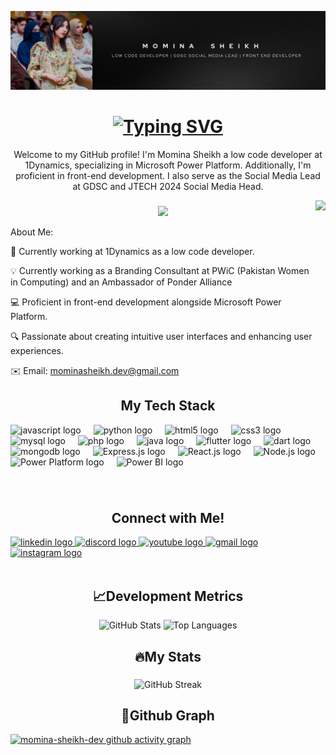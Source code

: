 ![logo](https://github.com/momina-sheikh-dev/momina-sheikh-dev/blob/main/Cover.png)
<h1 align="center">
    <a href="https://git.io/typing-svg"><img src="https://readme-typing-svg.herokuapp.com?font=Fira+Code&pause=1000&color=00FF00&center=do%C4%9Fru&vCenter=do%C4%9Fru&repeat=do%C4%9Fru&width=800&height=35&lines=Hey,+It's+Momina+Sheikh.+A+Microsoft+Power+Platform+Developer+%26+A+Software+Engineer!" alt="Typing SVG" /></a>
</h1>

<p align='center'>
Welcome to my GitHub profile! I'm Momina Sheikh a low code developer at 1Dynamics, specializing in Microsoft Power Platform. Additionally, I'm proficient in front-end development. I also serve as the Social Media Lead at GDSC and JTECH 2024 Social Media Head.

</p>

<img align="right" height="170" src="https://camo.githubusercontent.com/57fb8b8f8764e93b53aa0a48831a262f11677aa2f1338354cb4e74c9aa189ea3/68747470733a2f2f632e74656e6f722e636f6d2f5f444f426a6e4773705941414141414d2f636f64652d636f64696e672e676966"  />

###

<div align="center">
  <img height="120" src="https://raw.githubusercontent.com/Sutil/Sutil/2b2fad3bf54522bb30c8c170591fc68ff51b69e6/github-contribution-grid-snake2.svg"  />
</div>

About Me:

💼 Currently working at 1Dynamics as a low code developer.

💡  Currently working as a Branding Consultant at PWiC (Pakistan Women in Computing) and an Ambassador of Ponder Alliance 

💻 Proficient in front-end development alongside Microsoft Power Platform.

🔍 Passionate about creating intuitive user interfaces and enhancing user experiences.




✉️ Email: mominasheikh.dev@gmail.com


###

<h2 align="center">My Tech Stack</h2>

<div align="left">
  <img src="https://cdn.jsdelivr.net/gh/devicons/devicon/icons/javascript/javascript-original.svg" height="40" alt="javascript logo"  />
  <img width="12" />
  <img src="https://cdn.jsdelivr.net/gh/devicons/devicon/icons/python/python-original.svg" height="40" alt="python logo"  />
  <img width="12" />
  <img src="https://cdn.jsdelivr.net/gh/devicons/devicon/icons/html5/html5-original.svg" height="40" alt="html5 logo"  />
  <img width="12" />
  <img src="https://cdn.jsdelivr.net/gh/devicons/devicon/icons/css3/css3-original.svg" height="40" alt="css3 logo"  />
  <img width="12" />
  <img src="https://cdn.jsdelivr.net/gh/devicons/devicon/icons/mysql/mysql-original.svg" height="40" alt="mysql logo"  />
  <img width="12" />
  <img src="https://cdn.jsdelivr.net/gh/devicons/devicon/icons/php/php-original.svg" height="40" alt="php logo"  />
  <img width="12" />
  <img src="https://cdn.jsdelivr.net/gh/devicons/devicon/icons/java/java-original.svg" height="40" alt="java logo"  />
  <img width="12" />
  <img src="https://cdn.jsdelivr.net/gh/devicons/devicon/icons/flutter/flutter-original.svg" height="40" alt="flutter logo"  />
  <img width="12" />
  <img src="https://cdn.jsdelivr.net/gh/devicons/devicon/icons/dart/dart-original.svg" height="40" alt="dart logo"  />
  <img width="12" />
  <img src="https://cdn.jsdelivr.net/gh/devicons/devicon/icons/mongodb/mongodb-original.svg" height="40" alt="mongodb logo"  />
  <img width="12" />
  <img src="https://camo.githubusercontent.com/4c404ee3b9f73190f23c194c889274fdb43314d4d767a786eed8e8a117c8f062/68747470733a2f2f75706c6f61642e77696b696d656469612e6f72672f77696b6970656469612f636f6d6d6f6e732f7468756d622f382f38382f5374617475735f6975636e5f45585f69636f6e2e7376672f34383070782d5374617475735f6975636e5f45585f69636f6e2e7376672e706e67" height="40" alt="Express.js logo" />
  <img width="12" />
  <img src="https://seeklogo.com/images/r/react-logo-7B3CE81517-seeklogo.com.png" height="40" alt="React.js logo" />
  <img width="12" />
  <img src="https://seeklogo.com/images/n/nodejs-logo-FBE122E377-seeklogo.com.png" height="40" alt="Node.js logo" />
  <img width="12" />
  <img src="https://seekvectors.com/files/download/microsoft%20office%20powerapp-01.png" height="43" alt="Power Platform logo" />
  <img width="12"/>
  <img src="https://seeklogo.com/images/P/power-bi-icon-logo-E1B451ED39-seeklogo.com.png" height="40" alt="Power BI logo" />
</div>


###


###

<br/>

<h2 align="center">Connect with Me!</h2>

<div align="left">
  <a href="https://www.linkedin.com/in/momina-sheikh-24660926b/" target="_blank">
    <img src="https://raw.githubusercontent.com/maurodesouza/profile-readme-generator/master/src/assets/icons/social/linkedin/default.svg" width="52" height="40" alt="linkedin logo"  />
  </a>
  <a href="https://www.discordapp.com/users/1140956713709731921" target="_blank">
    <img src="https://raw.githubusercontent.com/maurodesouza/profile-readme-generator/master/src/assets/icons/social/discord/default.svg" width="52" height="40" alt="discord logo"  />
  </a>
  <a href="https://youtube.com/@MominaaSheikh?si=vtXtMW96tBzVMCYP" target="_blank">
    <img src="https://raw.githubusercontent.com/maurodesouza/profile-readme-generator/master/src/assets/icons/social/youtube/default.svg" width="52" height="40" alt="youtube logo"  />
  </a>
  <a href="mailto:mominasheikh.dev@gmail.com" target="_blank">
  <img src="https://raw.githubusercontent.com/maurodesouza/profile-readme-generator/master/src/assets/icons/social/gmail/default.svg" width="52" height="40" alt="gmail logo" />
  </a>
  <a href="https://www.instagram.com/mina_rescue?igsh=ejZraXJjdjBpMGhx" target="_blank">
    <img src="https://raw.githubusercontent.com/maurodesouza/profile-readme-generator/master/src/assets/icons/social/instagram/default.svg" width="52" height="40" alt="instagram logo"  />
  </a>
</div>

</br>

<h2 align="center">📈Development Metrics</h2>
<!-- GitHub Stats -->
<div align="center">
   <img src="https://github-readme-stats.vercel.app/api?username=momina-sheikh-dev&theme=dracula&hide_border=false&include_all_commits=false&count_private=false" alt="GitHub Stats" />

   <img src="https://github-readme-stats.vercel.app/api/top-langs/?username=momina-sheikh-dev&layout=compact&langs_count=5&card_width=320&theme=dracula&hide_border=false" alt="Top Languages" />
</div>

###

<h2 align="center">🔥My Stats </h2>

###

<div align="center">
    <img src="https://github-readme-streak-stats.herokuapp.com/?user=momina-sheikh-dev&theme=dracula&hide_border=false" alt="GitHub Streak" />
</div>


<h2 align="center">💬Github Graph </h2>

[![momina-sheikh-dev github activity graph](https://github-readme-activity-graph.vercel.app/graph?username=momina-sheikh-dev&theme=github-compact	)](https://github.com/momina-sheikh-dev/github-readme-activity-graph)

###
